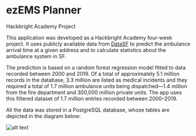 # ezEMS Planner
Hackbright Academy Project

This application was developed as a Hackbright Academy four-week project. It uses publicly available data from [DataSF](https://data.sfgov.org/Public-Safety/Fire-Department-Calls-for-Service/nuek-vuh3) to predict the ambulance arrival time at a given address and to calculate statistics about the ambulance system in SF.

The prediction is based on a random forest regression model fitted to data recorded between 2000 and 2019. Of a total of approximately 5.1 million records in the database, 3.3 million are listed as medical incidents and they required a total of 1.7 million ambulance units being dispatched—1.4 million from the fire department and 300,000 million private units. The app uses this filtered dataset of 1.7 million entries recorded between 2000–2019.

All the data was stored in a PostgreSQL database, whose tables are depicted in the diagram below:

![alt text]( "Schema")

